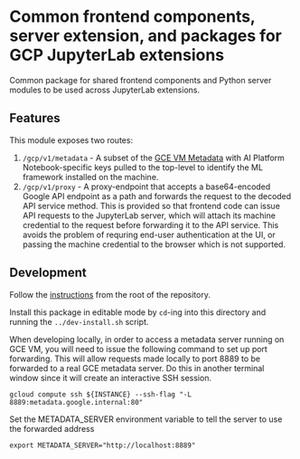 # Common frontend components, server extension, and packages for GCP JupyterLab extensions

Common package for shared frontend components and Python server modules 
to be used across JupyterLab extensions.

## Features

This module exposes two routes:

1. `/gcp/v1/metadata` - A subset of the [GCE VM Metadata](https://cloud.google.com/compute/docs/storing-retrieving-metadata)
   with AI Platform Notebook-specific keys pulled to the top-level to identify
   the ML framework installed on the machine.
1. `/gcp/v1/proxy` - A proxy-endpoint that accepts a base64-encoded Google API
   endpoint as a path and forwards the request to the decoded API service method.
   This is provided so that frontend code can issue API requests to the
   JupyterLab server, which will attach its machine credential to the request
   before forwarding it to the API service. This avoids the problem of requring
   end-user authentication at the UI, or passing the machine credential to the
   browser which is not supported.

## Development

Follow the [instructions](../#Development) from the root of the repository.

Install this package in editable mode by `cd`-ing into this directory
and running the `../dev-install.sh` script.

When developing locally, in order to access a metadata server running on GCE VM,
you will need to issue the following command to set up port forwarding.
This will allow requests made locally to port 8889 to be forwarded to a real GCE
metadata server. Do this in another terminal window since it will create an
interactive SSH session.

`gcloud compute ssh ${INSTANCE} --ssh-flag "-L 8889:metadata.google.internal:80"`

Set the METADATA_SERVER environment variable to tell the server to use
the forwarded address

`export METADATA_SERVER="http://localhost:8889"`
